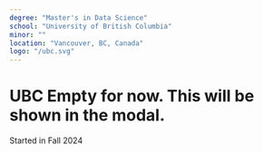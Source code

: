 ```yaml
---
degree: "Master's in Data Science"
school: "University of British Columbia"
minor: ""
location: "Vancouver, BC, Canada"
logo: "/ubc.svg"
---
```


# UBC Empty for now. This will be shown in the modal.

Started in Fall 2024